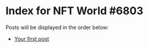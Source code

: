 # Index for NFT World #6803
Posts will be displayed in the order below:

- [Your first post](./001-first.md)

